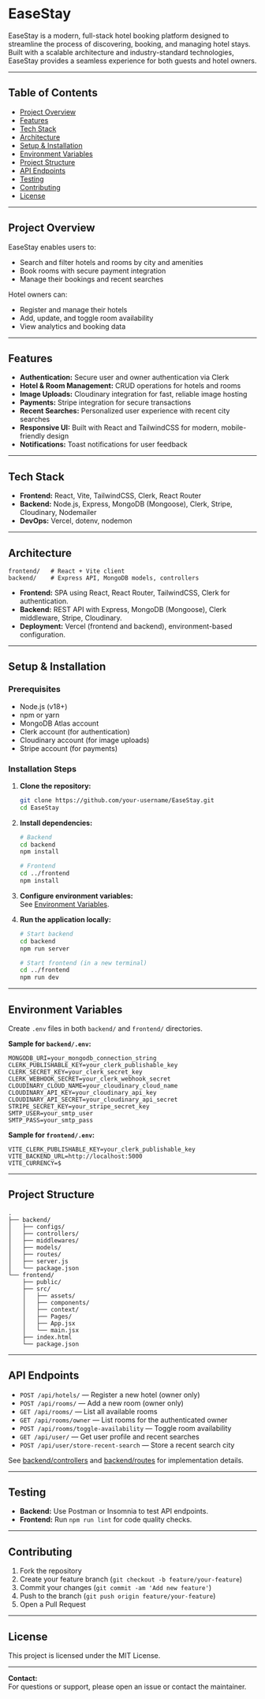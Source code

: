 # EaseStay

EaseStay is a modern, full-stack hotel booking platform designed to streamline the process of discovering, booking, and managing hotel stays. Built with a scalable architecture and industry-standard technologies, EaseStay provides a seamless experience for both guests and hotel owners.

---

## Table of Contents

- [Project Overview](#project-overview)
- [Features](#features)
- [Tech Stack](#tech-stack)
- [Architecture](#architecture)
- [Setup & Installation](#setup--installation)
- [Environment Variables](#environment-variables)
- [Project Structure](#project-structure)
- [API Endpoints](#api-endpoints)
- [Testing](#testing)
- [Contributing](#contributing)
- [License](#license)

---

## Project Overview

EaseStay enables users to:
- Search and filter hotels and rooms by city and amenities
- Book rooms with secure payment integration
- Manage their bookings and recent searches

Hotel owners can:
- Register and manage their hotels
- Add, update, and toggle room availability
- View analytics and booking data

---

## Features

- **Authentication:** Secure user and owner authentication via Clerk
- **Hotel & Room Management:** CRUD operations for hotels and rooms
- **Image Uploads:** Cloudinary integration for fast, reliable image hosting
- **Payments:** Stripe integration for secure transactions
- **Recent Searches:** Personalized user experience with recent city searches
- **Responsive UI:** Built with React and TailwindCSS for modern, mobile-friendly design
- **Notifications:** Toast notifications for user feedback

---

## Tech Stack

- **Frontend:** React, Vite, TailwindCSS, Clerk, React Router
- **Backend:** Node.js, Express, MongoDB (Mongoose), Clerk, Stripe, Cloudinary, Nodemailer
- **DevOps:** Vercel, dotenv, nodemon

---

## Architecture

```
frontend/   # React + Vite client
backend/    # Express API, MongoDB models, controllers
```

- **Frontend:** SPA using React, React Router, TailwindCSS, Clerk for authentication.
- **Backend:** REST API with Express, MongoDB (Mongoose), Clerk middleware, Stripe, Cloudinary.
- **Deployment:** Vercel (frontend and backend), environment-based configuration.

---

## Setup & Installation

### Prerequisites

- Node.js (v18+)
- npm or yarn
- MongoDB Atlas account
- Clerk account (for authentication)
- Cloudinary account (for image uploads)
- Stripe account (for payments)

### Installation Steps

1. **Clone the repository:**
    ```sh
    git clone https://github.com/your-username/EaseStay.git
    cd EaseStay
    ```

2. **Install dependencies:**
    ```sh
    # Backend
    cd backend
    npm install

    # Frontend
    cd ../frontend
    npm install
    ```

3. **Configure environment variables:**  
   See [Environment Variables](#environment-variables).

4. **Run the application locally:**
    ```sh
    # Start backend
    cd backend
    npm run server

    # Start frontend (in a new terminal)
    cd ../frontend
    npm run dev
    ```

---

## Environment Variables

Create `.env` files in both `backend/` and `frontend/` directories.

**Sample for `backend/.env`:**
```
MONGODB_URI=your_mongodb_connection_string
CLERK_PUBLISHABLE_KEY=your_clerk_publishable_key
CLERK_SECRET_KEY=your_clerk_secret_key
CLERK_WEBHOOK_SECRET=your_clerk_webhook_secret
CLOUDINARY_CLOUD_NAME=your_cloudinary_cloud_name
CLOUDINARY_API_KEY=your_cloudinary_api_key
CLOUDINARY_API_SECRET=your_cloudinary_api_secret
STRIPE_SECRET_KEY=your_stripe_secret_key
SMTP_USER=your_smtp_user
SMTP_PASS=your_smtp_pass
```

**Sample for `frontend/.env`:**
```
VITE_CLERK_PUBLISHABLE_KEY=your_clerk_publishable_key
VITE_BACKEND_URL=http://localhost:5000
VITE_CURRENCY=$
```

---

## Project Structure

```
.
├── backend/
│   ├── configs/
│   ├── controllers/
│   ├── middlewares/
│   ├── models/
│   ├── routes/
│   ├── server.js
│   └── package.json
└── frontend/
    ├── public/
    ├── src/
    │   ├── assets/
    │   ├── components/
    │   ├── context/
    │   ├── Pages/
    │   ├── App.jsx
    │   └── main.jsx
    ├── index.html
    └── package.json
```

---

## API Endpoints

- `POST /api/hotels/` — Register a new hotel (owner only)
- `POST /api/rooms/` — Add a new room (owner only)
- `GET /api/rooms/` — List all available rooms
- `GET /api/rooms/owner` — List rooms for the authenticated owner
- `POST /api/rooms/toggle-availability` — Toggle room availability
- `GET /api/user/` — Get user profile and recent searches
- `POST /api/user/store-recent-search` — Store a recent search city

See [backend/controllers](backend/controllers) and [backend/routes](backend/routes) for implementation details.

---

## Testing

- **Backend:** Use Postman or Insomnia to test API endpoints.
- **Frontend:** Run `npm run lint` for code quality checks.

---

## Contributing

1. Fork the repository
2. Create your feature branch (`git checkout -b feature/your-feature`)
3. Commit your changes (`git commit -am 'Add new feature'`)
4. Push to the branch (`git push origin feature/your-feature`)
5. Open a Pull Request

---

## License

This project is licensed under the MIT License.

---

**Contact:**  
For questions or support, please open an issue or contact the maintainer.
